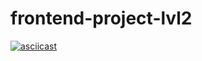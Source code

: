 # frontend-project-lvl2
[![asciicast](https://asciinema.org/a/326679.svg)](https://asciinema.org/a/326679)